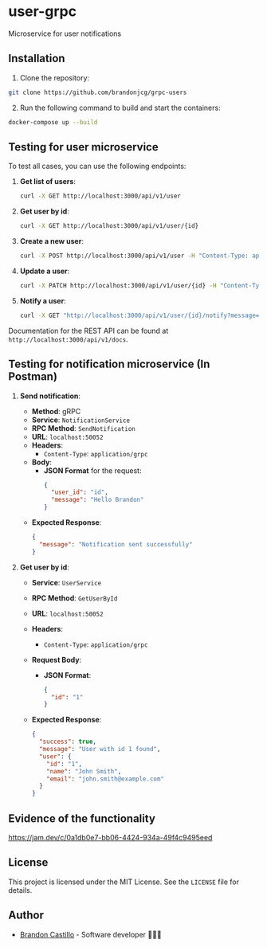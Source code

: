 # user-grpc

Microservice for user notifications

## Installation

1. Clone the repository:

```bash
git clone https://github.com/brandonjcg/grpc-users
```

2. Run the following command to build and start the containers:

```bash
docker-compose up --build
```

## Testing for user microservice

To test all cases, you can use the following endpoints:

1. **Get list of users**:

   ```bash
   curl -X GET http://localhost:3000/api/v1/user
   ```

2. **Get user by id**:

   ```bash
   curl -X GET http://localhost:3000/api/v1/user/{id}
   ```

3. **Create a new user**:

   ```bash
   curl -X POST http://localhost:3000/api/v1/user -H "Content-Type: application/json" -d '{"name": "Pepe Panda", "email": "pepe.panda.doe@gmail.com", "age": 25}'
   ```

4. **Update a user**:

   ```bash
   curl -X PATCH http://localhost:3000/api/v1/user/{id} -H "Content-Type: application/json" -d '{"name": "John Smith", "email": "john.smith@example.com", "age": 30, "id": "id"}'
   ```

5. **Notify a user**:
   ```bash
   curl -X GET "http://localhost:3000/api/v1/user/{id}/notify?message=Hello%20Brandon"
   ```

Documentation for the REST API can be found at `http://localhost:3000/api/v1/docs`.

## Testing for notification microservice (In Postman)

1. **Send notification**:

   - **Method**: gRPC
   - **Service**: `NotificationService`
   - **RPC Method**: `SendNotification`
   - **URL**: `localhost:50052`
   - **Headers**:
     - `Content-Type`: `application/grpc`
   - **Body**:
     - **JSON Format** for the request:
       ```json
       {
         "user_id": "id",
         "message": "Hello Brandon"
       }
       ```
   - **Expected Response**:
     ```json
     {
       "message": "Notification sent successfully"
     }
     ```

2. **Get user by id**:

   - **Service**: `UserService`
   - **RPC Method**: `GetUserById`
   - **URL**: `localhost:50052`
   - **Headers**:
     - `Content-Type`: `application/grpc`
   - **Request Body**:

     - **JSON Format**:
       ```json
       {
         "id": "1"
       }
       ```

   - **Expected Response**:
     ```json
     {
       "success": true,
       "message": "User with id 1 found",
       "user": {
         "id": "1",
         "name": "John Smith",
         "email": "john.smith@example.com"
       }
     }
     ```

## Evidence of the functionality

https://jam.dev/c/0a1db0e7-bb06-4424-934a-49f4c9495eed

## License

This project is licensed under the MIT License. See the `LICENSE` file for details.

## Author

- [Brandon Castillo](https://github.com/brandonjcg) - Software developer 👨🏽‍💻

